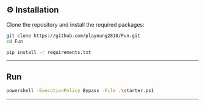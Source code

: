## ⚙️ Installation
   Clone the repository and install the required packages:
   ```bash
   git clone https://github.com/playoung2818/Fun.git
   cd Fun
```
  ```bash
pip install -r requirements.txt

```
---
## Run
 ```bash
powershell -ExecutionPolicy Bypass -File .\starter.ps1
```
---
